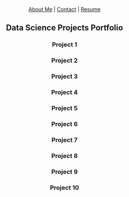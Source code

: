 <div align="center">
<a href="/about.html">About Me</a> | <a href="/contact.html">Contact</a> | <a href="/resume.html">Resume</a>
</div>

<h2 align="center">Data Science Projects Portfolio</h2>

<h3 align="Center">Project 1</h3>

<h3 align="Center">Project 2</h3>

<h3 align="Center">Project 3</h3>

<h3 align="Center">Project 4</h3>

<h3 align="Center">Project 5</h3>

<h3 align="Center">Project 6</h3>

<h3 align="Center">Project 7</h3>

<h3 align="Center">Project 8</h3>

<h3 align="Center">Project 9</h3>

<h3 align="Center">Project 10</h3>

